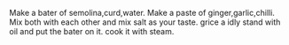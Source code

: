 Make a bater of semolina,curd,water.
Make a paste of ginger,garlic,chilli.
Mix both with each other and mix salt as your taste.
grice a idly stand with oil and put the bater on it.
cook it with steam.
